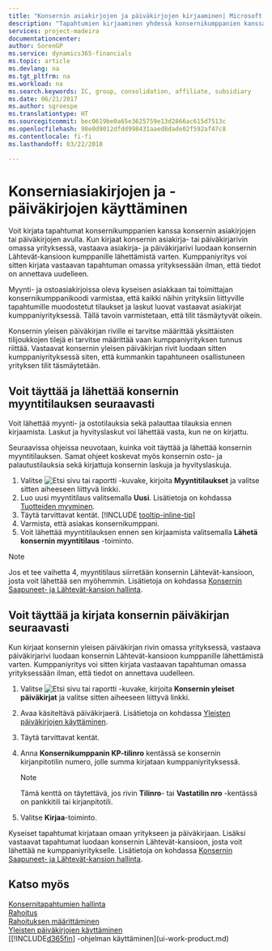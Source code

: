 ```yaml
---
title: "Konsernin asiakirjojen ja päiväkirjojen kirjaaminen| Microsoft Docs"
description: "Tapahtumien kirjaaminen yhdessä konsernikumppanien kanssa konsernin asiakirjojen avulla."
services: project-madeira
documentationcenter: 
author: SorenGP
ms.service: dynamics365-financials
ms.topic: article
ms.devlang: na
ms.tgt_pltfrm: na
ms.workload: na
ms.search.keywords: IC, group, consolidation, affiliate, subsidiary
ms.date: 06/21/2017
ms.author: sgroespe
ms.translationtype: HT
ms.sourcegitcommit: bec0619be0a65e3625759e13d2866ac615d7513c
ms.openlocfilehash: 98e0d9012dfdd998431aaed8dade02f592af47c8
ms.contentlocale: fi-fi
ms.lasthandoff: 03/22/2018

---
```

# <a name="work-with-intercompany-documents-and-journals"></a>Konserniasiakirjojen ja -päiväkirjojen käyttäminen
Voit kirjata tapahtumat konsernikumppanien kanssa konsernin asiakirjojen tai päiväkirjojen avulla. Kun kirjaat konsernin asiakirja- tai päiväkirjarivin omassa yrityksessä, vastaava asiakirja- ja päiväkirjarivi luodaan konsernin Lähtevät-kansioon kumppanille lähettämistä varten. Kumppaniyritys voi sitten kirjata vastaavan tapahtuman omassa yrityksessään ilman, että tiedot on annettava uudelleen.

Myynti- ja ostoasiakirjoissa oleva kyseisen asiakkaan tai toimittajan konsernikumppanikoodi varmistaa, että kaikki näihin yrityksiin liittyville tapahtumille muodostetut tilaukset ja laskut luovat vastaavat asiakirjat kumppaniyrityksessä. Tällä tavoin varmistetaan, että tilit täsmäytyvät oikein.

Konsernin yleisen päiväkirjan riville ei tarvitse määrittää yksittäisten tilijoukkojen tilejä ei tarvitse määrittää vaan kumppaniyrityksen tunnus riittää. Vastaavat konsernin yleisen päiväkirjan rivit luodaan sitten kumppaniyrityksessä siten, että kummankin tapahtuneen osallistuneen yrityksen tilit täsmäytetään.

## <a name="to-fill-in-and-send-an-intercompany-sales-order"></a>Voit täyttää ja lähettää konsernin myyntitilauksen seuraavasti
Voit lähettää myynti- ja ostotilauksia sekä palauttaa tilauksia ennen kirjaamista. Laskut ja hyvityslaskut voi lähettää vasta, kun ne on kirjattu.

Seuraavissa ohjeissa neuvotaan, kuinka voit täyttää ja lähettää konsernin myyntitilauksen. Samat ohjeet koskevat myös konsernin osto- ja palautustilauksia sekä kirjattuja konsernin laskuja ja hyvityslaskuja.  

1. Valitse ![Etsi sivu tai raportti](media/ui-search/search_small.png "Etsi sivu tai raportti -kuvake") -kuvake, kirjoita **Myyntitilaukset** ja valitse sitten aiheeseen liittyvä linkki.  
2. Luo uusi myyntitilaus valitsemalla **Uusi**. Lisätietoja on kohdassa [Tuotteiden myyminen](sales-how-sell-products.md).  
3. Täytä tarvittavat kentät. [!INCLUDE [tooltip-inline-tip](includes/tooltip-inline-tip_md.md)]
4. Varmista, että asiakas konsernikumppani.
5. Voit lähettää myyntitilauksen ennen sen kirjaamista valitsemalla **Lähetä konsernin myyntitilaus** -toiminto.

> [!NOTE]
> Jos et tee vaihetta 4, myyntitilaus siirretään konsernin Lähtevät-kansioon, josta voit lähettää sen myöhemmin. Lisätietoja on kohdassa [Konsernin Saapuneet- ja Lähtevät-kansion hallinta](intercompany-how-manage-intercompany-inbox.md).

## <a name="to-fill-in-and-post-an-intercompany-journal"></a>Voit täyttää ja kirjata konsernin päiväkirjan seuraavasti
Kun kirjaat konsernin yleisen päiväkirjan rivin omassa yrityksessä, vastaava päiväkirjarivi luodaan konsernin Lähtevät-kansioon kumppanille lähettämistä varten. Kumppaniyritys voi sitten kirjata vastaavan tapahtuman omassa yrityksessään ilman, että tiedot on annettava uudelleen.

1. Valitse ![Etsi sivu tai raportti](media/ui-search/search_small.png "Etsi sivu tai raportti -kuvake") -kuvake, kirjoita **Konsernin yleiset päiväkirjat** ja valitse sitten aiheeseen liittyvä linkki.  
2. Avaa käsiteltävä päiväkirjaerä. Lisätietoja on kohdassa [Yleisten päiväkirjojen käyttäminen](ui-work-general-journals.md).
3. Täytä tarvittavat kentät.
4. Anna **Konsernikumppanin KP-tilinro** kentässä se konsernin kirjanpitotilin numero, jolle summa kirjataan kumppaniyrityksessä.

    > [!NOTE]
    > Tämä kenttä on täytettävä, jos rivin **Tilinro**- tai **Vastatilin nro** -kentässä on pankkitili tai kirjanpitotili.  
5. Valitse **Kirjaa**-toiminto.

Kyseiset tapahtumat kirjataan omaan yritykseen ja päiväkirjaan. Lisäksi vastaavat tapahtumat luodaan konsernin Lähtevät-kansioon, josta voit lähettää ne kumppaniyritykselle. Lisätietoja on kohdassa [Konsernin Saapuneet- ja Lähtevät-kansion hallinta](intercompany-how-manage-intercompany-inbox.md). 

## <a name="see-also"></a>Katso myös
[Konsernitapahtumien hallinta](intercompany-manage.md)  
[Rahoitus](finance.md)  
[Rahoituksen määrittäminen](finance-setup-finance.md)  
[Yleisten päiväkirjojen käyttäminen](ui-work-general-journals.md)  
[[!INCLUDE[d365fin](includes/d365fin_md.md)] -ohjelman käyttäminen](ui-work-product.md)

